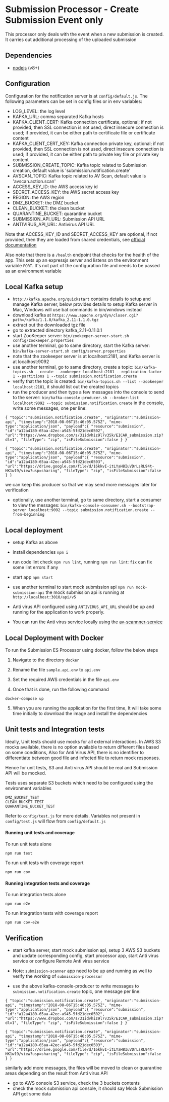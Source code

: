 # Submission Processor - Create Submission Event only

This processor only deals with the event when a new submission is created. It carries out additional processing of the uploaded submission

## Dependencies

- [nodejs](https://nodejs.org/en/) (v8+)

## Configuration

Configuration for the notification server is at `config/default.js`.
The following parameters can be set in config files or in env variables:

- LOG_LEVEL: the log level
- KAFKA_URL: comma separated Kafka hosts
- KAFKA_CLIENT_CERT: Kafka connection certificate, optional;
    if not provided, then SSL connection is not used, direct insecure connection is used;
    if provided, it can be either path to certificate file or certificate content
- KAFKA_CLIENT_CERT_KEY: Kafka connection private key, optional;
    if not provided, then SSL connection is not used, direct insecure connection is used;
    if provided, it can be either path to private key file or private key content
- SUBMISSION_CREATE_TOPIC: Kafka topic related to Submission creation, default value is 'submission.notification.create'
- AVSCAN_TOPIC: Kafka topic related to AV Scan, default value is 'avscan.action.scan'
- ACCESS_KEY_ID: the AWS access key id
- SECRET_ACCESS_KEY: the AWS secret access key
- REGION: the AWS region
- DMZ_BUCKET: the DMZ bucket
- CLEAN_BUCKET: the clean bucket
- QUARANTINE_BUCKET: quarantine bucket
- SUBMISSION_API_URL: Submission API URL
- ANTIVIRUS_API_URL: Antivirus API URL

Note that ACCESS_KEY_ID and SECRET_ACCESS_KEY are optional,
if not provided, then they are loaded from shared credentials, see [official documentation](https://docs.aws.amazon.com/sdk-for-javascript/v2/developer-guide/loading-node-credentials-shared.html)

Also note that there is a `/health` endpoint that checks for the health of the app. This sets up an expressjs server and listens on the environment variable `PORT`. It's not part of the configuration file and needs to be passed as an environment variable

## Local Kafka setup

- `http://kafka.apache.org/quickstart` contains details to setup and manage Kafka server,
  below provides details to setup Kafka server in Mac, Windows will use bat commands in bin/windows instead
- download kafka at `https://www.apache.org/dyn/closer.cgi?path=/kafka/1.1.0/kafka_2.11-1.1.0.tgz`
- extract out the downloaded tgz file
- go to extracted directory kafka_2.11-0.11.0.1
- start ZooKeeper server:
  `bin/zookeeper-server-start.sh config/zookeeper.properties`
- use another terminal, go to same directory, start the Kafka server:
  `bin/kafka-server-start.sh config/server.properties`
- note that the zookeeper server is at localhost:2181, and Kafka server is at localhost:9092
- use another terminal, go to same directory, create a topic:
  `bin/kafka-topics.sh --create --zookeeper localhost:2181 --replication-factor 1 --partitions 1 --topic submission.notification.create`
- verify that the topic is created:
  `bin/kafka-topics.sh --list --zookeeper localhost:2181`,
  it should list out the created topics
- run the producer and then type a few messages into the console to send to the server:
  `bin/kafka-console-producer.sh --broker-list localhost:9092 --topic submission.notification.create`
  in the console, write some messages, one per line:

```
{ "topic":"submission.notification.create", "originator":"submission-api", "timestamp":"2018-08-06T15:46:05.575Z", "mime-type":"application/json", "payload":{ "resource":"submission", "id":"a12a4180-65aa-42ec-a945-5fd21dec0502", "url":"https://www.dropbox.com/s/31idvhiz9l7v35k/EICAR_submission.zip?dl=1", "fileType": "zip", "isFileSubmission":false } }

{ "topic":"submission.notification.create", "originator":"submission-api", "timestamp":"2018-08-06T15:46:05.575Z", "mime-type":"application/json", "payload":{ "resource":"submission", "id":"a12a4180-65aa-42ec-a945-5fd21dec0503", "url":"https://drive.google.com/file/d/16kkvI-itLYaH8IuVDrLsRL94t-HK1w19/view?usp=sharing", "fileType": "zip", "isFileSubmission":false } }

```

  we can keep this producer so that we may send more messages later for verification
- optionally, use another terminal, go to same directory, start a consumer to view the messages:
  `bin/kafka-console-consumer.sh --bootstrap-server localhost:9092 --topic submission.notification.create --from-beginning`

## Local deployment

- setup Kafka as above
- install dependencies `npm i`
- run code lint check `npm run lint`, running `npm run lint:fix` can fix some lint errors if any
- start app `npm start`
- use another terminal to start mock submission api `npm run mock-submission-api`
  the mock submission api is running at `http://localhost:3010/api/v5`

- Anti virus API configured using `ANTIVIRUS_API_URL` should be up and running for the application to work properly.

- You can run the Anti virus service locally using the [av-scannner-service](https://github.com/topcoder-platform/av-scanner-service)

## Local Deployment with Docker

To run the Submission ES Processor using docker, follow the below steps

1. Navigate to the directory `docker`

2. Rename the file `sample.api.env` to `api.env`

3. Set the required AWS credentials in the file `api.env`

4. Once that is done, run the following command

```
docker-compose up
```

5. When you are running the application for the first time, It will take some time initially to download the image and install the dependencies

## Unit tests and Integration tests

Ideally, Unit tests should use mocks for all external interactions. In AWS S3 mocks available, there is no option available to return different files based on some conditions, Also for Anti Virus API, there is no identifier to differentiate between good file and infected file to return mock responses.

Hence for unit tests, S3 and Anti virus API should be real and Submission API will be mocked.

Tests uses separate S3 buckets which need to be configured using the environment variables

```
DMZ_BUCKET_TEST
CLEAN_BUCKET_TEST
QUARANTINE_BUCKET_TEST
```

Refer to `config/test.js` for more details. Variables not present in `config/test.js` will flow from `config/default.js`

#### Running unit tests and coverage

To run unit tests alone

```
npm run test
```

To run unit tests with coverage report

```
npm run cov
```

#### Running integration tests and coverage

To run integration tests alone

```
npm run e2e
```

To run integration tests with coverage report

```
npm run cov-e2e
```

## Verification

- start kafka server, start mock submission api, setup 3 AWS S3 buckets and update corresponding config, start processor app, start Anti virus service or configure Remote Anti virus service

- Note: `submission-scanner` app need to be up and running as well to verify the working of `submission-processor`

- use the above kafka-console-producer to write messages to `submission.notification.create` topic, one message per line:

```
{ "topic":"submission.notification.create", "originator":"submission-api", "timestamp":"2018-08-06T15:46:05.575Z", "mime-type":"application/json", "payload":{ "resource":"submission", "id":"a12a4180-65aa-42ec-a945-5fd21dec0502", "url":"https://www.dropbox.com/s/31idvhiz9l7v35k/EICAR_submission.zip?dl=1", "fileType": "zip", "isFileSubmission":false } }

{ "topic":"submission.notification.create", "originator":"submission-api", "timestamp":"2018-08-06T15:46:05.575Z", "mime-type":"application/json", "payload":{ "resource":"submission", "id":"a12a4180-65aa-42ec-a945-5fd21dec0503", "url":"https://drive.google.com/file/d/16kkvI-itLYaH8IuVDrLsRL94t-HK1w19/view?usp=sharing", "fileType": "zip", "isFileSubmission":false } }

```

  similarly add more messages, the files will be moved to clean or quarantine areas depending on the result from Anti virus API
- go to AWS console S3 service, check the 3 buckets contents
- check the mock submission api console, it should say Mock Submission API got some data

